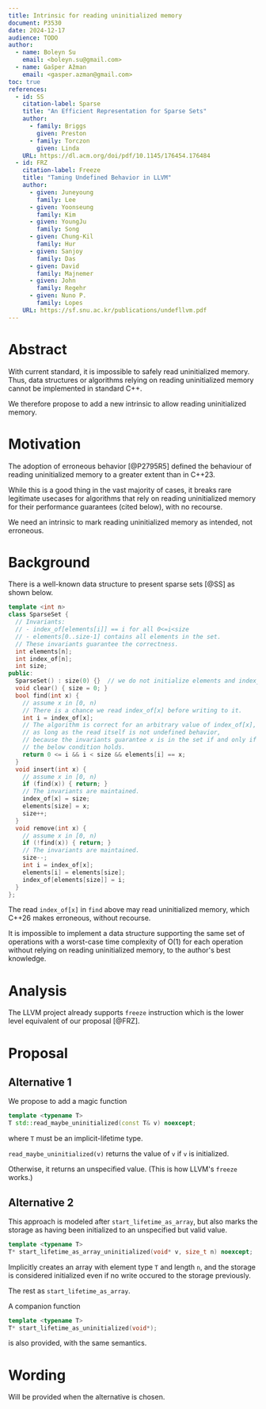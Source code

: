 ```yaml
---
title: Intrinsic for reading uninitialized memory
document: P3530
date: 2024-12-17
audience: TODO
author:
  - name: Boleyn Su
    email: <boleyn.su@gmail.com>
  - name: Gašper Ažman
    email: <gasper.azman@gmail.com>
toc: true
references:
  - id: SS
    citation-label: Sparse
    title: "An Efficient Representation for Sparse Sets"
    author:
      - family: Briggs
        given: Preston
      - family: Torczon
        given: Linda
    URL: https://dl.acm.org/doi/pdf/10.1145/176454.176484
  - id: FRZ
    citation-label: Freeze
    title: "Taming Undefined Behavior in LLVM"
    author:
      - given: Juneyoung
        family: Lee
      - given: Yoonseung
        family: Kim
      - given: YoungJu
        family: Song
      - given: Chung-Kil
        family: Hur
      - given: Sanjoy
        family: Das
      - given: David
        family: Majnemer
      - given: John
        family: Regehr
      - given: Nuno P.
        family: Lopes
    URL: https://sf.snu.ac.kr/publications/undefllvm.pdf
---
```


# Abstract

With current standard, it is impossible to safely read uninitialized memory.
Thus, data structures or algorithms relying on reading uninitialized memory
cannot be implemented in standard C++.

We therefore propose to add a new intrinsic to allow reading uninitialized memory.

# Motivation

The adoption of erroneous behavior [@P2795R5] defined the behaviour of reading
uninitialized memory to a greater extent than in C++23.

While this is a good thing in the vast majority of cases, it breaks rare
legitimate usecases for algorithms that rely on reading uninitialized memory
for their performance guarantees (cited below), with no recourse.

We need an intrinsic to mark reading uninitialized memory as intended, not
erroneous.

# Background

There is a well-known data structure to present sparse sets [@SS] as shown below.

```c++
template <int n>
class SparseSet {
  // Invariants: 
  // - index_of[elements[i]] == i for all 0<=i<size
  // - elements[0..size-1] contains all elements in the set.
  // These invariants guarantee the correctness.
  int elements[n];
  int index_of[n];
  int size;
public:
  SparseSet() : size(0) {}  // we do not initialize elements and index_of
  void clear() { size = 0; }
  bool find(int x) {
    // assume x in [0, n)
    // There is a chance we read index_of[x] before writing to it.
    int i = index_of[x];
    // The algorithm is correct for an arbitrary value of index_of[x],
    // as long as the read itself is not undefined behavior,
    // because the invariants guarantee x is in the set if and only if
    // the below condition holds.
    return 0 <= i && i < size && elements[i] == x;
  }
  void insert(int x) {
    // assume x in [0, n)
    if (find(x)) { return; }
    // The invariants are maintained.
    index_of[x] = size;
    elements[size] = x;
    size++;
  }
  void remove(int x) {
    // assume x in [0, n)
    if (!find(x)) { return; }
    // The invariants are maintained.
    size--;
    int i = index_of[x];
    elements[i] = elements[size];
    index_of[elements[size]] = i;
  }
};
```

The read `index_of[x]` in `find` above may read uninitialized memory,
which C++26 makes erroneous, without recourse.

It is impossible to implement a data structure supporting the same set of operations
with a worst-case time complexity of O(1) for each operation without relying on
reading uninitialized memory, to the author's best knowledge.

# Analysis

The LLVM project already supports `freeze` instruction which is the lower level
equivalent of our proposal [@FRZ].

# Proposal

## Alternative 1

We propose to add a magic function

```cpp
template <typename T>
T std::read_maybe_uninitialized(const T& v) noexcept;
```

where `T` must be an implicit-lifetime type.

`read_maybe_uninitialized(v)` returns the value of `v` if `v` is initialized.

Otherwise, it returns an unspecified value.
(This is how LLVM's `freeze` works.)

## Alternative 2

This approach is modeled after `start_lifetime_as_array`, but also marks
the storage as having been initialized to an unspecified but valid value.

```cpp
template <typename T>
T* start_lifetime_as_array_uninitialized(void* v, size_t n) noexcept;
```

Implicitly creates an array with element type `T` and length `n`, and the
storage is considered initialized even if no write occured to the storage
previously.

The rest as `start_lifetime_as_array`.

A companion function
```cpp
template <typename T>
T* start_lifetime_as_uninitialized(void*);
```

is also provided, with the same semantics.

# Wording

Will be provided when the alternative is chosen.

